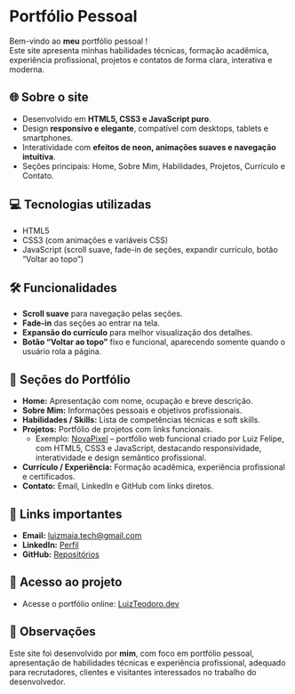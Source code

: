 # Portfólio Pessoal

Bem-vindo ao **meu** portfólio pessoal !  
Este site apresenta minhas habilidades técnicas, formação acadêmica, experiência profissional, projetos e contatos de forma clara, interativa e moderna.

## 🌐 Sobre o site
- Desenvolvido em **HTML5, CSS3 e JavaScript puro**.  
- Design **responsivo e elegante**, compatível com desktops, tablets e smartphones.  
- Interatividade com **efeitos de neon, animações suaves e navegação intuitiva**.  
- Seções principais: Home, Sobre Mim, Habilidades, Projetos, Currículo e Contato.

## 💻 Tecnologias utilizadas
- HTML5  
- CSS3 (com animações e variáveis CSS)  
- JavaScript (scroll suave, fade-in de seções, expandir currículo, botão “Voltar ao topo”)  

## 🛠 Funcionalidades
- **Scroll suave** para navegação pelas seções.  
- **Fade-in** das seções ao entrar na tela.  
- **Expansão do currículo** para melhor visualização dos detalhes.  
- **Botão “Voltar ao topo”** fixo e funcional, aparecendo somente quando o usuário rola a página.  

## 📂 Seções do Portfólio
- **Home:** Apresentação com nome, ocupação e breve descrição.  
- **Sobre Mim:** Informações pessoais e objetivos profissionais.  
- **Habilidades / Skills:** Lista de competências técnicas e soft skills.  
- **Projetos:** Portfólio de projetos com links funcionais.  
  - Exemplo: [NovaPixel](https://devbyluiz.github.io/NovaPixel/) – portfólio web funcional criado por Luiz Felipe, com HTML5, CSS3 e JavaScript, destacando responsividade, interatividade e design semântico profissional.  
- **Currículo / Experiência:** Formação acadêmica, experiência profissional e certificados.  
- **Contato:** Email, LinkedIn e GitHub com links diretos.

## 🔗 Links importantes
- **Email:** [luizmaia.tech@gmail.com](mailto:luizmaia.tech@gmail.com)  
- **LinkedIn:** [Perfil](https://www.linkedin.com/in/luiz-felipe-maia-788a5938b/)  
- **GitHub:** [Repositórios](https://github.com/DevbyLuiz?tab=repositories)  

## 🚀 Acesso ao projeto
- Acesse o portfólio online: [LuizTeodoro.dev](https://devbyluiz.github.io/NovaPixel/)

## 📝 Observações
Este site foi desenvolvido por **mim**, com foco em portfólio pessoal, apresentação de habilidades técnicas e experiência profissional, adequado para recrutadores, clientes e visitantes interessados no trabalho do desenvolvedor.
